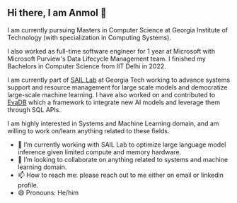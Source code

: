 ## Hi there, I am Anmol 👋

I am currently pursuing Masters in Computer Science at Georgia Institute of Technology (with specialization in Computing Systems). 

I also worked as full-time software engineer for 1 year at Microsoft with Microsoft Purview's Data Lifecycle Management team. I finished my Bachelors in Computer Science from IIT Delhi in 2022.

I am currently part of [SAIL Lab](https://gatech-sysml.github.io) at Georgia Tech working to advance systems support and resource management for large scale models and democratize large-scale machine learning. I have also worked on and contributed to [EvaDB](https://github.com/georgia-tech-db/evadb) which a framework to integrate new AI models and leverage them through SQL APIs.

I am highly interested in Systems and Machine Learning domain, and am willing to work on/learn anything related to these fields.

<!--
**anmolagarwalcp810/anmolagarwalcp810** is a ✨ _special_ ✨ repository because its `README.md` (this file) appears on your GitHub profile.

Here are some ideas to get you started:

- 🔭 I’m currently working on ...
- 🌱 I’m currently learning ...
- 👯 I’m looking to collaborate on ...
- 🤔 I’m looking for help with ...
- 💬 Ask me about ...
- 📫 How to reach me: ...
- 😄 Pronouns: ...
- ⚡ Fun fact: ...
-->

- 🔭 I’m currently working with SAIL Lab to optimize large language model inference given limited compute and memory hardware.
- 👯 I’m looking to collaborate on anything related to systems and machine learning domain.
- 📫 How to reach me: please reach out to me either on email or linkedin profile.
- 😄 Pronouns: He/him

